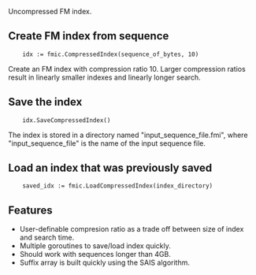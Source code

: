 Uncompressed FM index.

## Create FM index from sequence

```
	idx := fmic.CompressedIndex(sequence_of_bytes, 10)
```

Create an FM index with compression ratio 10.  Larger compression ratios result in linearly smaller indexes and linearly longer search.

## Save the index

```
	idx.SaveCompressedIndex()
```

The index is stored in a directory named "input_sequence_file.fmi", where "input_sequence_file" is the name of the input sequence file.


## Load an index that was previously saved

```
	saved_idx := fmic.LoadCompressedIndex(index_directory)
```

## Features

- User-definable compresion ratio as a trade off between size of index and search time.
- Multiple goroutines to save/load index quickly.
- Should work with sequences longer than 4GB.
- Suffix array is built quickly using the SAIS algorithm.

